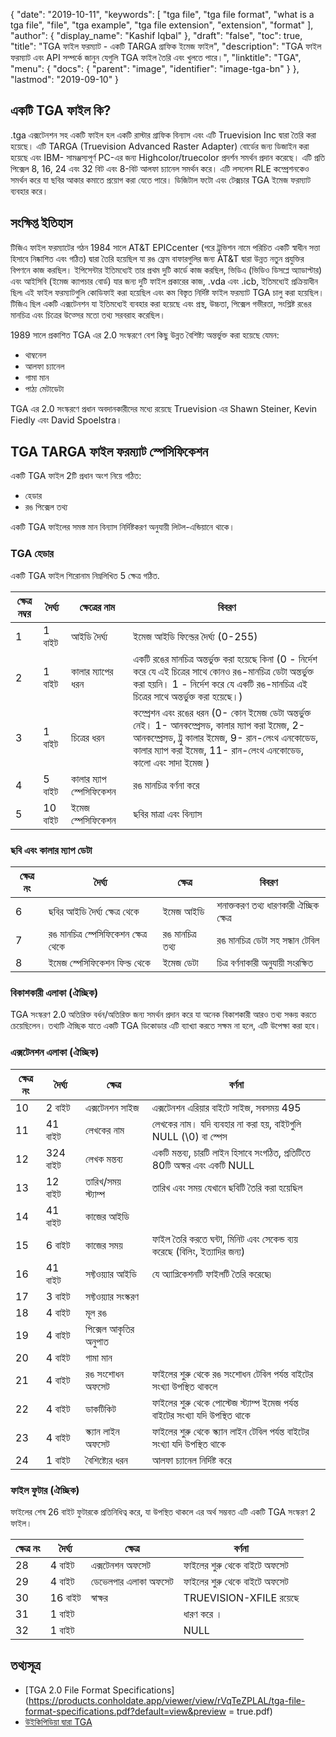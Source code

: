 {
  "date": "2019-10-11",
  "keywords": [
    "tga file",
    "tga file format",
    "what is a tga file",
    "file",
    "tga example",
    "tga file extension",
    "extension",
    "format"
  ],
  "author": {
    "display_name": "Kashif Iqbal"
  },
  "draft": "false",
  "toc": true,
  "title": "TGA ফাইল ফরম্যাট - একটি TARGA গ্রাফিক ইমেজ ফাইল",
  "description": "TGA ফাইল ফরম্যাট এবং API সম্পর্কে জানুন যেগুলি TGA ফাইল তৈরি এবং খুলতে পারে।",
  "linktitle": "TGA",
  "menu": {
    "docs": {
      "parent": "image",
      "identifier": "image-tga-bn"
    }
  },
  "lastmod": "2019-09-10"
}

## একটি TGA ফাইল কি?

.tga এক্সটেনশন সহ একটি ফাইল হল একটি রাস্টার গ্রাফিক বিন্যাস এবং এটি Truevision Inc দ্বারা তৈরি করা হয়েছে। এটি TARGA (Truevision Advanced Raster Adapter) বোর্ডের জন্য ডিজাইন করা হয়েছে এবং IBM- সামঞ্জস্যপূর্ণ PC-এর জন্য Highcolor/truecolor প্রদর্শন সমর্থন প্রদান করেছে। এটি প্রতি পিক্সেল 8, 16, 24 এবং 32 বিট এবং 8-বিট আলফা চ্যানেল সমর্থন করে। এটি লসলেস RLE কম্প্রেশনকেও সমর্থন করে যা ছবির আকার কমাতে প্রয়োগ করা যেতে পারে। ডিজিটাল ফটো এবং টেক্সচার TGA ইমেজ ফরম্যাট ব্যবহার করে।

## সংক্ষিপ্ত ইতিহাস

টিজিএ ফাইল ফরম্যাটের গঠন 1984 সালে AT&T EPICcenter (পরে ট্রুভিশন নামে পরিচিত একটি স্বাধীন সত্তা হিসাবে নিষ্কাশিত এবং গঠিত) দ্বারা তৈরি হয়েছিল যা রঙ ফ্রেম বাফারগুলির জন্য AT&T দ্বারা উন্নত নতুন প্রযুক্তির বিপণনে কাজ করছিল। ইপিসেন্টার ইতিমধ্যেই তার প্রথম দুটি কার্ডে কাজ করছিল, ভিডিএ (ভিডিও ডিসপ্লে অ্যাডাপ্টার) এবং আইসিবি (ইমেজ ক্যাপচার বোর্ড) যার জন্য দুটি ফাইল প্রকারের কাজ, .vda এবং .icb, ইতিমধ্যেই প্রক্রিয়াধীন ছিল৷ এই ফাইল ফরম্যাটগুলি কোডিফাই করা হয়েছিল এবং কম বিস্তৃত নির্দিষ্ট ফাইল ফরম্যাট TGA চালু করা হয়েছিল। টিজিএ ছিল একটি এক্সটেনশন যা ইতিমধ্যেই ব্যবহার করা হয়েছে এবং প্রস্থ, উচ্চতা, পিক্সেল গভীরতা, সংশ্লিষ্ট রঙের মানচিত্র এবং চিত্রের উত্সের মতো তথ্য সরবরাহ করেছিল।

1989 সালে প্রকাশিত TGA এর 2.0 সংস্করণে বেশ কিছু উন্নত বৈশিষ্ট্য অন্তর্ভুক্ত করা হয়েছে যেমন:

 * থাম্বনেল
 * আলফা চ্যানেল
 * গামা মান
 * পাঠ্য মেটাডেটা

TGA এর 2.0 সংস্করণে প্রধান অবদানকারীদের মধ্যে রয়েছে Truevision এর Shawn Steiner, Kevin Fiedly এবং David Spoelstra।

## TGA TARGA ফাইল ফরম্যাট স্পেসিফিকেশন

একটি TGA ফাইল 2টি প্রধান অংশ নিয়ে গঠিত:

 * হেডার
 * রঙ পিক্সেল তথ্য

একটি TGA ফাইলের সমস্ত মান বিন্যাস নির্দিষ্টকরণ অনুযায়ী লিটল-এন্ডিয়ানে থাকে।

### TGA হেডার

একটি TGA ফাইল শিরোনাম নিম্নলিখিত 5 ক্ষেত্র গঠিত.

|ক্ষেত্র নম্বর |দৈর্ঘ্য |ক্ষেত্রের নাম |বিবরণ |
---|---|---|---|
|1| 1 বাইট |আইডি দৈর্ঘ্য | ইমেজ আইডি ফিল্ডের দৈর্ঘ্য (0-255)|
|2| 1 বাইট |কালার ম্যাপের ধরন| একটি রঙের মানচিত্র অন্তর্ভুক্ত করা হয়েছে কিনা (0 - নির্দেশ করে যে এই চিত্রের সাথে কোনও রঙ-মানচিত্র ডেটা অন্তর্ভুক্ত করা হয়নি। 1 - নির্দেশ করে যে একটি রঙ-মানচিত্র এই চিত্রের সাথে অন্তর্ভুক্ত করা হয়েছে।)|
|3| 1 বাইট |চিত্রের ধরন| কম্প্রেশন এবং রঙের ধরন (0- কোন ইমেজ ডেটা অন্তর্ভুক্ত নেই। 1- আনকম্প্রেসড, কালার ম্যাপ করা ইমেজ, 2- আনকম্প্রেসড, ট্রু কালার ইমেজ, 9- রান-লেংথ এনকোডেড, কালার ম্যাপ করা ইমেজ, 11- রান-লেংথ এনকোডেড, কালো এবং সাদা ইমেজ )|
|4| 5 বাইট |কালার ম্যাপ স্পেসিফিকেশন| রঙ মানচিত্র বর্ণনা করে|
|5| 10 বাইট |ইমেজ স্পেসিফিকেশন| ছবির মাত্রা এবং বিন্যাস|

### ছবি এবং কালার ম্যাপ ডেটা

|ক্ষেত্র নং |দৈর্ঘ্য |ক্ষেত্র |বিবরণ |
---|---|---|---|
|6 |ছবির আইডি দৈর্ঘ্য ক্ষেত্র থেকে| ইমেজ আইডি| শনাক্তকরণ তথ্য ধারণকারী ঐচ্ছিক ক্ষেত্র|
|7 |রঙ মানচিত্র স্পেসিফিকেশন ক্ষেত্র থেকে | রঙ মানচিত্র তথ্য| রঙ মানচিত্র ডেটা সহ সন্ধান টেবিল |
|8 |ইমেজ স্পেসিফিকেশন ফিল্ড থেকে| ইমেজ ডেটা| চিত্র বর্ণনাকারী অনুযায়ী সংরক্ষিত|

### বিকাশকারী এলাকা (ঐচ্ছিক)

TGA সংস্করণ 2.0 অতিরিক্ত বর্ধন/অতিরিক্ত জন্য সমর্থন প্রদান করে যা অনেক বিকাশকারী আরও তথ্য সঞ্চয় করতে চেয়েছিলেন। তথ্যটি ঐচ্ছিক যাতে একটি TGA ডিকোডার এটি ব্যাখ্যা করতে সক্ষম না হলে, এটি উপেক্ষা করা হবে।

### এক্সটেনশন এলাকা (ঐচ্ছিক)

|ক্ষেত্র নং | দৈর্ঘ্য| ক্ষেত্র | বর্ণনা |
---|---|---|---|
|10| 2 বাইট |এক্সটেনশন সাইজ |এক্সটেনশন এরিয়ার বাইটে সাইজ, সবসময় 495|
|11| 41 বাইট| লেখকের নাম |লেখকের নাম। যদি ব্যবহার না করা হয়, বাইটগুলি NULL (\0) বা স্পেস| এ সেট করা উচিত
|12| 324 বাইট| লেখক মন্তব্য | একটি মন্তব্য, চারটি লাইন হিসাবে সংগঠিত, প্রতিটিতে 80টি অক্ষর এবং একটি NULL|
|13| 12 বাইট| তারিখ/সময় স্ট্যাম্প |তারিখ এবং সময় যেখানে ছবিটি তৈরি করা হয়েছিল|
|14| 41 বাইট| কাজের আইডি ||
|15| 6 বাইট| কাজের সময় | ফাইল তৈরি করতে ঘন্টা, মিনিট এবং সেকেন্ড ব্যয় করেছে (বিলিং, ইত্যাদির জন্য)|
|16| 41 বাইট| সফ্টওয়্যার আইডি |যে অ্যাপ্লিকেশনটি ফাইলটি তৈরি করেছে৷|
|17| 3 বাইট| সফ্টওয়্যার সংস্করণ ||
|18| 4 বাইট| মূল রঙ ||
|19| 4 বাইট| পিক্সেল আকৃতির অনুপাত ||
|20| 4 বাইট| গামা মান ||
|21| 4 বাইট| রঙ সংশোধন অফসেট | ফাইলের শুরু থেকে রঙ সংশোধন টেবিল পর্যন্ত বাইটের সংখ্যা উপস্থিত থাকলে|
|22| 4 বাইট| ডাকটিকিট | ফাইলের শুরু থেকে পোস্টেজ স্ট্যাম্প ইমেজ পর্যন্ত বাইটের সংখ্যা যদি উপস্থিত থাকে|
|23| 4 বাইট| স্ক্যান লাইন অফসেট| ফাইলের শুরু থেকে স্ক্যান লাইন টেবিল পর্যন্ত বাইটের সংখ্যা যদি উপস্থিত থাকে|
|24| 1 বাইট| বৈশিষ্ট্যের ধরন| আলফা চ্যানেল নির্দিষ্ট করে|

### ফাইল ফুটার (ঐচ্ছিক)

ফাইলের শেষ 26 বাইট ফুটারকে প্রতিনিধিত্ব করে, যা উপস্থিত থাকলে এর অর্থ সম্ভবত এটি একটি TGA সংস্করণ 2 ফাইল।

|ক্ষেত্র নং | দৈর্ঘ্য| ক্ষেত্র| বর্ণনা|
---|---|---|---|
|28| 4 বাইট| এক্সটেনশন অফসেট| ফাইলের শুরু থেকে বাইটে অফসেট|
|29| 4 বাইট| ডেভেলপার এলাকা অফসেট| ফাইলের শুরু থেকে বাইটে অফসেট|
|30| 16 বাইট| স্বাক্ষর| TRUEVISION-XFILE রয়েছে
|31| 1 বাইট| | ধারণ করে ।|
|32| 1 বাইট| | NULL| রয়েছে


## তথ্যসূত্র

 * [TGA 2.0 File Format Specifications](https://products.conholdate.app/viewer/view/rVqTeZPLAL/tga-file-format-specifications.pdf?default=view&preview = true.pdf)
 * [উইকিপিডিয়া দ্বারা TGA](https://en.wikipedia.org/wiki/Truevision_TGA)

